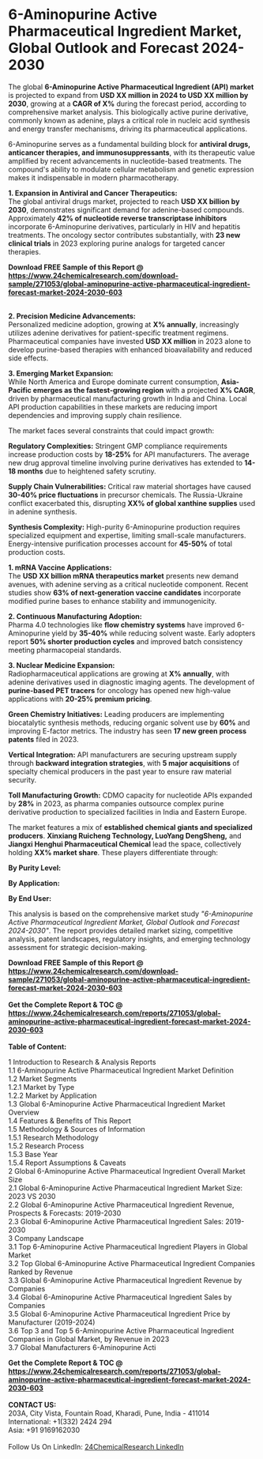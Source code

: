<h1>6-Aminopurine Active Pharmaceutical Ingredient Market, Global Outlook and Forecast 2024-2030</h1><p>The global <strong>6-Aminopurine Active Pharmaceutical Ingredient (API) market</strong> is projected to expand from <strong>USD XX million in 2024 to USD XX million by 2030</strong>, growing at a <strong>CAGR of X%</strong> during the forecast period, according to comprehensive market analysis. This biologically active purine derivative, commonly known as adenine, plays a critical role in nucleic acid synthesis and energy transfer mechanisms, driving its pharmaceutical applications.</p><p>6-Aminopurine serves as a fundamental building block for <strong>antiviral drugs, anticancer therapies, and immunosuppressants</strong>, with its therapeutic value amplified by recent advancements in nucleotide-based treatments. The compound's ability to modulate cellular metabolism and genetic expression makes it indispensable in modern pharmacotherapy.</p><p><strong>1. Expansion in Antiviral and Cancer Therapeutics:</strong><br>
The global antiviral drugs market, projected to reach <strong>USD XX billion by 2030</strong>, demonstrates significant demand for adenine-based compounds. Approximately <strong>42% of nucleotide reverse transcriptase inhibitors</strong> incorporate 6-Aminopurine derivatives, particularly in HIV and hepatitis treatments. The oncology sector contributes substantially, with <strong>23 new clinical trials</strong> in 2023 exploring purine analogs for targeted cancer therapies.</p><div><b>Download FREE Sample of this Report @ 
            <a href="https://www.24chemicalresearch.com/download-sample/271053/global-aminopurine-active-pharmaceutical-ingredient-forecast-market-2024-2030-603">
            https://www.24chemicalresearch.com/download-sample/271053/global-aminopurine-active-pharmaceutical-ingredient-forecast-market-2024-2030-603</a></b></div><br><p><strong>2. Precision Medicine Advancements:</strong><br>
Personalized medicine adoption, growing at <strong>X% annually</strong>, increasingly utilizes adenine derivatives for patient-specific treatment regimens. Pharmaceutical companies have invested <strong>USD XX million</strong> in 2023 alone to develop purine-based therapies with enhanced bioavailability and reduced side effects.</p><p><strong>3. Emerging Market Expansion:</strong><br>
While North America and Europe dominate current consumption, <strong>Asia-Pacific emerges as the fastest-growing region</strong> with a projected <strong>X% CAGR</strong>, driven by pharmaceutical manufacturing growth in India and China. Local API production capabilities in these markets are reducing import dependencies and improving supply chain resilience.</p><p>The market faces several constraints that could impact growth:</p><p><strong>Regulatory Complexities:</strong> Stringent GMP compliance requirements increase production costs by <strong>18-25%</strong> for API manufacturers. The average new drug approval timeline involving purine derivatives has extended to <strong>14-18 months</strong> due to heightened safety scrutiny.</p><p><strong>Supply Chain Vulnerabilities:</strong> Critical raw material shortages have caused <strong>30-40% price fluctuations</strong> in precursor chemicals. The Russia-Ukraine conflict exacerbated this, disrupting <strong>XX% of global xanthine supplies</strong> used in adenine synthesis.</p><p><strong>Synthesis Complexity:</strong> High-purity 6-Aminopurine production requires specialized equipment and expertise, limiting small-scale manufacturers. Energy-intensive purification processes account for <strong>45-50%</strong> of total production costs.</p><p><strong>1. mRNA Vaccine Applications:</strong><br>
The <strong>USD XX billion mRNA therapeutics market</strong> presents new demand avenues, with adenine serving as a critical nucleotide component. Recent studies show <strong>63% of next-generation vaccine candidates</strong> incorporate modified purine bases to enhance stability and immunogenicity.</p><p><strong>2. Continuous Manufacturing Adoption:</strong><br>
Pharma 4.0 technologies like <strong>flow chemistry systems</strong> have improved 6-Aminopurine yield by <strong>35-40%</strong> while reducing solvent waste. Early adopters report <strong>50% shorter production cycles</strong> and improved batch consistency meeting pharmacopeial standards.</p><p><strong>3. Nuclear Medicine Expansion:</strong><br>
Radiopharmaceutical applications are growing at <strong>X% annually</strong>, with adenine derivatives used in diagnostic imaging agents. The development of <strong>purine-based PET tracers</strong> for oncology has opened new high-value applications with <strong>20-25% premium pricing</strong>.</p><p><strong>Green Chemistry Initiatives:</strong> Leading producers are implementing biocatalytic synthesis methods, reducing organic solvent use by <strong>60%</strong> and improving E-factor metrics. The industry has seen <strong>17 new green process patents</strong> filed in 2023.</p><p><strong>Vertical Integration:</strong> API manufacturers are securing upstream supply through <strong>backward integration strategies</strong>, with <strong>5 major acquisitions</strong> of specialty chemical producers in the past year to ensure raw material security.</p><p><strong>Toll Manufacturing Growth:</strong> CDMO capacity for nucleotide APIs expanded by <strong>28%</strong> in 2023, as pharma companies outsource complex purine derivative production to specialized facilities in India and Eastern Europe.</p><p>The market features a mix of <strong>established chemical giants and specialized producers</strong>. <strong>Xinxiang Ruicheng Technology, LuoYang DengSheng,</strong> and <strong>Jiangxi Henghui Pharmaceutical Chemical</strong> lead the space, collectively holding <strong>XX% market share</strong>. These players differentiate through:</p><p><strong>By Purity Level:</strong></p><p><strong>By Application:</strong></p><p><strong>By End User:</strong></p><p>This analysis is based on the comprehensive market study <em>"6-Aminopurine Active Pharmaceutical Ingredient Market, Global Outlook and Forecast 2024-2030"</em>. The report provides detailed market sizing, competitive analysis, patent landscapes, regulatory insights, and emerging technology assessment for strategic decision-making.</p><div><b>Download FREE Sample of this Report @ 
            <a href="https://www.24chemicalresearch.com/download-sample/271053/global-aminopurine-active-pharmaceutical-ingredient-forecast-market-2024-2030-603">
            https://www.24chemicalresearch.com/download-sample/271053/global-aminopurine-active-pharmaceutical-ingredient-forecast-market-2024-2030-603</a></b></div><br><div><b>Get the Complete Report & TOC @ 
            <a href="https://www.24chemicalresearch.com/reports/271053/global-aminopurine-active-pharmaceutical-ingredient-forecast-market-2024-2030-603">
            https://www.24chemicalresearch.com/reports/271053/global-aminopurine-active-pharmaceutical-ingredient-forecast-market-2024-2030-603</a></b></div><br>
            <b>Table of Content:</b><p>1 Introduction to Research & Analysis Reports<br />
    1.1 6-Aminopurine Active Pharmaceutical Ingredient Market Definition<br />
    1.2 Market Segments<br />
        1.2.1 Market by Type<br />
        1.2.2 Market by Application<br />
    1.3 Global 6-Aminopurine Active Pharmaceutical Ingredient Market Overview<br />
    1.4 Features & Benefits of This Report<br />
    1.5 Methodology & Sources of Information<br />
        1.5.1 Research Methodology<br />
        1.5.2 Research Process<br />
        1.5.3 Base Year<br />
        1.5.4 Report Assumptions & Caveats<br />
2 Global 6-Aminopurine Active Pharmaceutical Ingredient Overall Market Size<br />
    2.1 Global 6-Aminopurine Active Pharmaceutical Ingredient Market Size: 2023 VS 2030<br />
    2.2 Global 6-Aminopurine Active Pharmaceutical Ingredient Revenue, Prospects & Forecasts: 2019-2030<br />
    2.3 Global 6-Aminopurine Active Pharmaceutical Ingredient Sales: 2019-2030<br />
3 Company Landscape<br />
    3.1 Top 6-Aminopurine Active Pharmaceutical Ingredient Players in Global Market<br />
    3.2 Top Global 6-Aminopurine Active Pharmaceutical Ingredient Companies Ranked by Revenue<br />
    3.3 Global 6-Aminopurine Active Pharmaceutical Ingredient Revenue by Companies<br />
    3.4 Global 6-Aminopurine Active Pharmaceutical Ingredient Sales by Companies<br />
    3.5 Global 6-Aminopurine Active Pharmaceutical Ingredient Price by Manufacturer (2019-2024)<br />
    3.6 Top 3 and Top 5 6-Aminopurine Active Pharmaceutical Ingredient Companies in Global Market, by Revenue in 2023<br />
    3.7 Global Manufacturers 6-Aminopurine Acti</p><div><b>Get the Complete Report & TOC @ 
            <a href="https://www.24chemicalresearch.com/reports/271053/global-aminopurine-active-pharmaceutical-ingredient-forecast-market-2024-2030-603">
            https://www.24chemicalresearch.com/reports/271053/global-aminopurine-active-pharmaceutical-ingredient-forecast-market-2024-2030-603</a></b></div><br><b>CONTACT US:</b><br>
            203A, City Vista, Fountain Road, Kharadi, Pune, India - 411014<br>
            International: +1(332) 2424 294<br>
            Asia: +91 9169162030 <br><br>
            Follow Us On LinkedIn: <a href="https://www.linkedin.com/company/24chemicalresearch/">24ChemicalResearch LinkedIn</a>